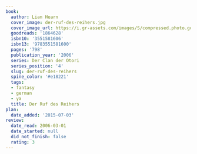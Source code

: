 ```yaml
---
book:
  author: Lian Hearn
  cover_image: der-ruf-des-reihers.jpg
  cover_image_url: https://i.gr-assets.com/images/S/compressed.photo.goodreads.com/books/1370812486l/1864628._SX98_.jpg
  goodreads: '1864628'
  isbn10: '3551581606'
  isbn13: '9783551581600'
  pages: '798'
  publication_year: '2006'
  series: Der Clan der Otori
  series_position: '4'
  slug: der-ruf-des-reihers
  spine_color: '#e18221'
  tags:
  - fantasy
  - german
  - ya
  title: Der Ruf des Reihers
plan:
  date_added: '2015-07-03'
review:
  date_read: 2006-03-01
  date_started: null
  did_not_finish: false
  rating: 3
---
```

